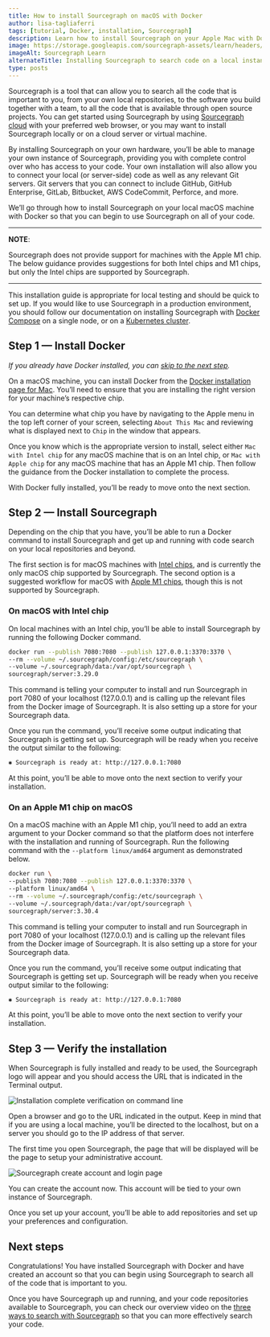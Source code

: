 ```yaml
---
title: How to install Sourcegraph on macOS with Docker
author: lisa-tagliaferri
tags: [tutorial, Docker, installation, Sourcegraph]
description: Learn how to install Sourcegraph on your Apple Mac with Docker
image: https://storage.googleapis.com/sourcegraph-assets/learn/headers/sourcegraph-learn-header-6.png
imageAlt: Sourcegraph Learn
alternateTitle: Installing Sourcegraph to search code on a local instance with macOS and Docker
type: posts
---
```


Sourcegraph is a tool that can allow you to search all the code that is important to you, from your own local repositories, to the software you build together with a team, to all the code that is available through open source projects. You can get started using Sourcegraph by using [Sourcegraph cloud](https://sourcegraph.com/search) with your preferred web browser, or you may want to install Sourcegraph locally or on a cloud server or virtual machine.

By installing Sourcegraph on your own hardware, you’ll be able to manage your own instance of Sourcegraph, providing you with complete control over who has access to your code. Your own installation will also allow you to connect your local (or server-side) code as well as any relevant Git servers. Git servers that you can connect to include GitHub, GitHub Enterprise, GitLab, Bitbucket, AWS CodeCommit, Perforce, and more.

We’ll go through how to install Sourcegraph on your local macOS machine with Docker so that you can begin to use Sourcegraph on all of your code. 

---
**NOTE**:

Sourcegraph does not provide support for machines with the Apple M1 chip. The below guidance provides suggestions for both Intel chips and M1 chips, but only the Intel chips are supported by Sourcegraph.

---

This installation guide is appropriate for local testing and should be quick to set up. If you would like to use Sourcegraph in a production environment, you should follow our documentation on installing Sourcegraph with [Docker Compose](https://docs.sourcegraph.com/admin/install/docker-compose) on a single node, or on a [Kubernetes cluster](https://docs.sourcegraph.com/admin/install/kubernetes).

## Step 1 — Install Docker

_If you already have Docker installed, you can [skip to the next step](#step-2--install-sourcegraph)._

On a macOS machine, you can install Docker from the [Docker installation page for Mac](https://docs.docker.com/docker-for-mac/install/). You’ll need to ensure that you are installing the right version for your machine’s respective chip.

You can determine what chip you have by navigating to the Apple menu in the top left corner of your screen, selecting `About This Mac` and reviewing what is displayed next to `Chip` in the window that appears.

Once you know which is the appropriate version to install, select either `Mac with Intel chip` for any macOS machine that is on an Intel chip, or `Mac with Apple chip` for any macOS machine that has an Apple M1 chip. Then follow the guidance from the Docker installation to complete the process.

With Docker fully installed, you’ll be ready to move onto the next section.

## Step 2 — Install Sourcegraph

Depending on the chip that you have, you’ll be able to run a Docker command to install Sourcegraph and get up and running with code search on your local repositories and beyond. 

The first section is for macOS machines with [Intel chips](#on-macos-with-intel-chip), and is currently the only macOS chip supported by Sourcegraph. The second option is a suggested workflow for macOS with [Apple M1 chips](#on-an-apple-m1-chip-on-macos), though this is not supported by Sourcegraph.

### On macOS with Intel chip

On local machines with an Intel chip, you’ll be able to install Sourcegraph by running the following Docker command.

```sh
docker run --publish 7080:7080 --publish 127.0.0.1:3370:3370 \
--rm --volume ~/.sourcegraph/config:/etc/sourcegraph \
--volume ~/.sourcegraph/data:/var/opt/sourcegraph \
sourcegraph/server:3.29.0
```

This command is telling your computer to install and run Sourcegraph in port 7080 of your localhost (127.0.0.1) and is calling up the relevant files from the Docker image of Sourcegraph. It is also setting up a store for your Sourcegraph data.

Once you run the command, you’ll receive some output indicating that Sourcegraph is getting set up. Sourcegraph will be ready when you receive the output similar to the following:

```sh
✱ Sourcegraph is ready at: http://127.0.0.1:7080
```

At this point, you’ll be able to move onto the next section to verify your installation.

### On an Apple M1 chip on macOS

On a macOS machine with an Apple M1 chip, you’ll need to add an extra argument to your Docker command so that the platform does not interfere with the installation and running of Sourcegraph. Run the following command with the `--platform linux/amd64` argument as demonstrated below.

```sh
docker run \
--publish 7080:7080 --publish 127.0.0.1:3370:3370 \
--platform linux/amd64 \
--rm --volume ~/.sourcegraph/config:/etc/sourcegraph \
--volume ~/.sourcegraph/data:/var/opt/sourcegraph \
sourcegraph/server:3.30.4
```

This command is telling your computer to install and run Sourcegraph in port 7080 of your localhost (127.0.0.1) and is calling up the relevant files from the Docker image of Sourcegraph. It is also setting up a store for your Sourcegraph data.

Once you run the command, you’ll receive some output indicating that Sourcegraph is getting set up. Sourcegraph will be ready when you receive output similar to the following:

```sh
✱ Sourcegraph is ready at: http://127.0.0.1:7080
```

At this point, you’ll be able to move onto the next section to verify your installation.

## Step 3 — Verify the installation

When Sourcegraph is fully installed and ready to be used, the Sourcegraph logo will appear and you should access the URL that is indicated in the Terminal output.

![Installation complete verification on command line](https://storage.googleapis.com/sourcegraph-assets/learn/tutorial-images/sourcegraph-logo-terminal.png)

Open a browser and go to the URL indicated in the output. Keep in mind that if you are using a local machine, you’ll be directed to the localhost, but on a server you should go to the IP address of that server.

The first time you open Sourcegraph, the page that will be displayed will be the page to setup your administrative account.

![Sourcegraph create account and login page](https://storage.googleapis.com/sourcegraph-assets/learn/tutorial-images/sourcegraph-login-page.png)

You can create the account now. This account will be tied to your own instance of Sourcegraph.

Once you set up your account, you’ll be able to add repositories and set up your preferences and configuration.

## Next steps

Congratulations! You have installed Sourcegraph with Docker and have created an account so that you can begin using Sourcegraph to search all of the code that is important to you.

Once you have Sourcegraph up and running, and your code repositories available to Sourcegraph, you can check our overview video on the [three ways to search with Sourcegraph](/three-ways-to-search-code-with-sourcegraph) so that you can more effectively search your code.
